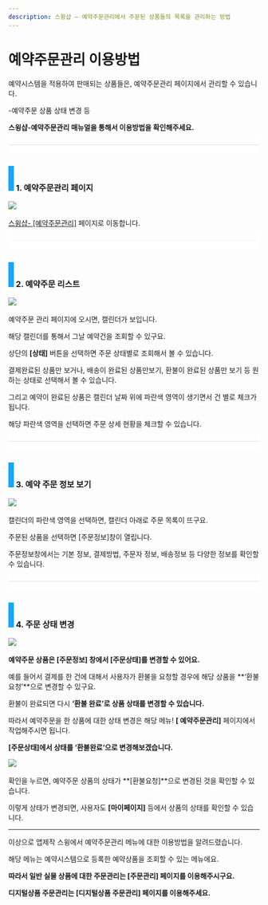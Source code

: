 ```yaml
---
description: 스윙샵 – 예약주문관리에서 주문된 상품들의 목록을 관리하는 방법
---
```


# 예약주문관리 이용방법

예약시스템을 적용하여 판매되는 상품들은, 예약주문관리 페이지에서 관리할 수 있습니다.&#x20;

\-예약주문 상품 상태 변경 등

**스윙샵-예약주문관리 매뉴얼을 통해서 이용방법을 확인해주세요.**

![](<../../.gitbook/assets/구분선 (1) (1).PNG>)

### ![](<../../.gitbook/assets/image (2) (1).png>) **1. 예약주문관리 페이지**

![](https://wp.swing2app.co.kr/wp-content/uploads/2018/11/%EC%98%88%EC%95%BD%EC%A3%BC%EB%AC%B8.png)

[스윙샵- \[예약주문관리\]](http://www.swing2app.co.kr/view/store\_order\_list\_by\_booking) 페이지로 이동합니다.

![](<../../.gitbook/assets/구분선 (1) (1).PNG>)

### ![](<../../.gitbook/assets/image (2) (1).png>) **2. 예약주문 리스트**

![](https://wp.swing2app.co.kr/wp-content/uploads/2018/11/%EC%98%88%EC%95%BD%EC%A3%BC%EB%AC%B8%EA%B4%80%EB%A6%AC2.png)

예약주문 관리 페이지에 오시면, 캘린더가 보입니다.

해당 캘린더를 통해서 그날 예약건을 조회할 수 있구요.

상단의 **\[상태]** 버튼을 선택하면 주문 상태별로 조회해서 볼 수 있습니다.

결제완료된 상품만 보거나, 배송이 완료된 상품만보기, 환불이 완료된 상품만 보기 등 원하는 상태로 선택해서 볼 수 있습니다.

그리고 예약이 완료된 상품은 캘린더 날짜 위에 파란색 영역이 생기면서 건 별로 체크가 됩니다.

해당 파란색 영역을 선택하면 주문 상세 현황을 체크할 수 있습니다.

![](<../../.gitbook/assets/구분선 (1) (1).PNG>)

### ![](<../../.gitbook/assets/image (2) (1).png>) **3. 예약 주문 정보 보기**

![](https://wp.swing2app.co.kr/wp-content/uploads/2018/11/%EC%98%88%EC%95%BD%EC%A3%BC%EB%AC%B8%EA%B4%80%EB%A6%AC3.png)

캘린더의 파란색 영역을 선택하면, 캘린더 아래로 주문 목록이 뜨구요.

주문된 상품을 선택하면 \[주문정보]창이 열립니다.

주문정보창에서는 기본 정보, 결제방법, 주문자 정보, 배송정보 등 다양한 정보를 확인할 수 있습니다.

![](<../../.gitbook/assets/구분선 (2) (1).PNG>)

### ![](<../../.gitbook/assets/image (2) (1).png>) **4. 주문 상태 변경**

![](https://wp.swing2app.co.kr/wp-content/uploads/2018/11/%EC%98%88%EC%95%BD%EC%A3%BC%EB%AC%B8%EA%B4%80%EB%A6%AC4.png)

**예약주문 상품은 \[주문정보] 창에서 \[주문상태]를 변경할 수 있어요.**

예를 들어서 결제를 한 건에 대해서 사용자가 환불을 요청할 경우에 해당 상품을 **‘환불 요청’**으로 변경할 수 있구요.

환불이 완료되면 다시 **‘환불 완료’로 상품 상태를 변경할 수 있습니다.**

따라서 예약주문을 한 상품에 대한 상태 변경은 해당 메뉴! **\[ 예약주문관리]** 페이지에서 작업해주시면 됩니다.

**\[주문상태]에서 상태를 ‘환불완료‘으로 변경해보겠습니다.**



![](https://wp.swing2app.co.kr/wp-content/uploads/2018/11/%EC%98%88%EC%95%BD%EC%A3%BC%EB%AC%B8%EA%B4%80%EB%A6%AC5.png)

확인을 누르면, 예약주문 상품의 상태가 **\[환불요청]**으로 변경된 것을 확인할 수 있습니다.

이렇게 상태가 변경되면, 사용자도 **\[마이페이지]** 등에서 상품의 상태를 확인할 수 있습니다.

***

이상으로 앱제작 스윙에서 예약주문관리 메뉴에 대한 이용방법을 알려드렸습니다.

해당 메뉴는 예약시스템으로 등록한 예약상품을 조회할 수 있는 메뉴에요.



**따라서 일반 실물 상품에 대한 주문관리는 \[주문관리] 페이지를 이용해주시구요.**

**디지털상품 주문관리는  \[디지털상품 주문관리] 페이지를 이용해주세요.**
